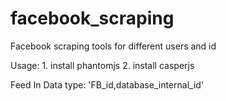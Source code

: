 facebook_scraping
=================

Facebook scraping tools for different users and id

Usage: 
	1. install phantomjs
	2. install casperjs

Feed In Data type:
'FB_id,database_internal_id'

